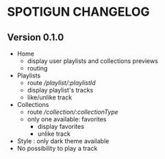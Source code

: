 # SPOTIGUN CHANGELOG

## Version 0.1.0

- Home
  - display user playlists and collections previews
  - routing
- Playlists
  - route _/playlist/:playlistId_
  - display playlist's tracks
  - like/unlike track
- Collections
  - route _/collection/:collectionType_
  - only one available: favorites
    - display favorites
    - unlike track
- Style : only dark theme available
- No possibility to play a track
